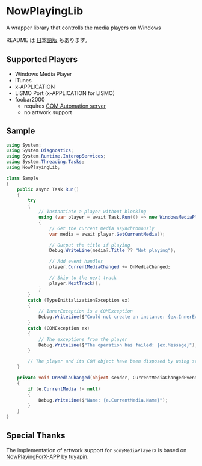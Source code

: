 NowPlayingLib
=============

A wrapper library that controlls the media players on Windows

README は [日本語版](https://github.com/chitoku-k/NowPlayingLib/blob/master/README.ja.md) もあります。

## Supported Players

- Windows Media Player
- iTunes
- x-APPLICATION
- LISMO Port (x-APPLICATION for LISMO)
- foobar2000
    - requires [COM Automation server](http://foosion.foobar2000.org/0.9/#comserver)
    - no artwork support

## Sample

```csharp
using System;
using System.Diagnostics;
using System.Runtime.InteropServices;
using System.Threading.Tasks;
using NowPlayingLib;

class Sample
{
    public async Task Run()
    {
        try
        {
            // Instantiate a player without blocking
            using (var player = await Task.Run(() => new WindowsMediaPlayer()))
            {
                // Get the current media asynchronously
                var media = await player.GetCurrentMedia();

                // Output the title if playing
                Debug.WriteLine(media?.Title ?? "Not playing");

                // Add event handler
                player.CurrentMediaChanged += OnMediaChanged;

                // Skip to the next track
                player.NextTrack();
            }
        }
        catch (TypeInitializationException ex)
        {
            // InnerException is a COMException
            Debug.WriteLine($"Could not create an instance: {ex.InnerException.Message}");
        }
        catch (COMException ex)
        {
            // The exceptions from the player
            Debug.WriteLine($"The operation has failed: {ex.Message}");
        }

        // The player and its COM object have been disposed by using statement
    }

    private void OnMediaChanged(object sender, CurrentMediaChangedEventArgs e)
    {
        if (e.CurrentMedia != null)
        {
            Debug.WriteLine($"Name: {e.CurrentMedia.Name}");
        }
    }
}
```

## Special Thanks

The implementation of artwork support for `SonyMediaPlayerX` is based on [NowPlayingForX-APP](https://github.com/tuyapin/NowPlayingForX-APP) by [tuyapin](https://github.com/tuyapin).
